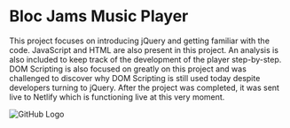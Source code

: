 # Bloc Jams Music Player
This project focuses on introducing jQuery and getting familiar with the code. JavaScript and HTML are also present in this
project. An analysis is also included to keep track of the development of the player step-by-step. DOM Scripting is also
focused on greatly on this project and was challenged to discover why DOM Scripting is still used today despite
developers turning to jQuery. After the project was completed, it was sent live to Netlify which is functioning live at this
very moment.

![GitHub Logo](/Jams.png)
